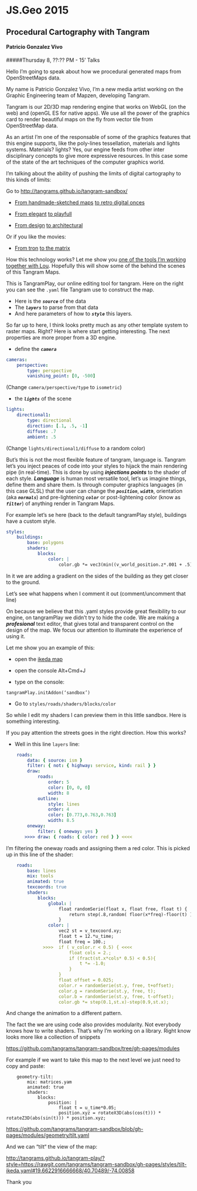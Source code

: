 # JS.Geo 2015

## Procedural Cartography with Tangram
#### Patricio Gonzalez Vivo
#####Thursday 8, ??:?? PM - 15’ Talks

Hello I’m going to speak about how we procedural generated maps from OpenStreetMaps data.

My name is Patricio Gonzalez Vivo, I’m a new media artist working on the Graphic Engineering team of Mapzen, developing Tangram.

Tangram is our 2D/3D map rendering engine that works on WebGL (on the web) and (openGL ES for native apps). We use all the power of the graphics card to render beautiful maps on the fly from vector tile from OpenStreetMap data.

As an artist I’m one of the responsable of some of the graphics features that this engine supports, like the poly-lines tessellation, materials and lights systems. Materials? lights? Yes, our engine feeds from other inter disciplinary concepts to give more expressive resources. In this case some of the state of the art techniques of the computer graphics world.

I’m talking about the ability of pushing the limits of digital cartography to this kinds of limits:

Go to <http://tangrams.github.io/tangram-sandbox/>

- [From handmade-sketched maps](http://tangrams.github.io/tangram-sandbox/tangram.html?styles/pericoli#17.575/40.70495/-74.00486) [to retro digital onces](http://tangrams.github.io/tangram-sandbox/tangram.html?styles/9845C#10.97291/40.7458/-74.0931)

- [From elegant](http://tangrams.github.io/tangram-sandbox/tangram.html?styles/press#3.82729/20.73/-26.25) [to playfull](http://tangrams.github.io/tangram-sandbox/tangram.html?styles/lego#19/40.70533/-74.00975)


- [From design](http://tangrams.github.io/tangram-sandbox/tangram.html?styles/patterns#17.375/40.70361/-74.01181) [to architectural](http://tangrams.github.io/tangram-sandbox/tangram.html?styles/blueprint#16.575/40.70321/-74.00666)

Or if you like the movies:

-  [From tron](http://tangrams.github.io/tangram-sandbox/tangram.html?styles/tron#16.975/40.70411/-74.00930) [to the matrix](http://tangrams.github.io/tangram-sandbox/tangram.html?styles/matrix#18.4/40.71310/-74.00599)

How this technology works? Let me show you [one of the tools I’m working together with Lou](http://tangrams.github.io/tangram-play/). Hopefully this will show some of the behind the scenes of this Tangram Maps.

This is TangramPlay, our online editing tool for tangram. Here on the right you can see the ```.yaml``` file Tangram use to construct the map.

- Here is the ***```source```*** of the data
- The ***```layers```*** to parse from that data
- And here parameters of how to ***```style```*** this layers.
 
So far up to here, I think looks pretty much as any other template system to raster maps. Right? Here is where start getting interesting. The next properties are more proper from a 3D engine.

- define the ***```camera```***

```yaml
cameras:
    perspective:
        type: perspective
        vanishing_point: [0, -500] 
```

(Change ```camera/perspective/type``` to ```isometric```) 

- the ***```lights```*** of the scene

```yaml
lights:
    directional1:
        type: directional
        direction: [.1, .5, -1]
        diffuse: .7
        ambient: .5
```

(Change ```lights/directional1/diffuse``` to a random color)

But’s this is not the most flexible feature of tangram, language is. Tangram let’s you inject peaces of code into your styles to hijack the main rendering pipe (in real-time). This is done by using ***injections points*** to the shader of each style. ***Language*** is human most versatile tool, let’s us imagine things, define them and share them.
Is through computer graphics languages (in this case GLSL) that the user can change the ***```position```***, ***```width```***, orientation (aka ***```normals```***) and pre-lightening ***```color```*** or post-lightening color (know as ***```filter```***) of anything render in Tangram Maps.

For example let’s se here (back to the default tangramPlay style), buildings have a custom style.

```yaml
styles:
    buildings:
        base: polygons
        shaders:
            blocks:
                color: |
                    color.gb *= vec3(min((v_world_position.z*.001 + .5),1.));
```

In it we are adding a gradient on the sides of the building as they get closer to the ground.

Let’s see what happens when I comment it out (comment/uncomment that line)

On because we believe that this .yaml styles provide great flexibility to our engine, on tangramPlay we didn’t try to hide the code. We are making a ***profesional*** text editor, that gives total and transparent control on the design of the map. We focus our attention to illuminate the experience of using it.

Let me show you an example of this:

- open the [ikeda map](http://tangrams.github.io/tangram-play/?style=https://rawgit.com/tangrams/tangram-sandbox/gh-pages/styles/ikeda.yaml#17.321875000000137/40.70512/-74.01062)

- open the console Alt+Cmd+J

- type on the console:
```
tangramPlay.initAddon(‘sandbox’)
```
- Go to ```styles/roads/shaders/blocks/color```

So while I edit my shaders I can preview them in this little sandbox. Here is something interesting. 

If you pay attention the streets goes in the right direction. How this works?

- Well in this line ```layers``` line:

```yaml
    roads:
        data: { source: ism }
        filter: { not: { highway: service, kind: rail } }
        draw:
            roads:
                order: 5
                color: [0, 0, 0]
                width: 8
            outline:
                style: lines
                order: 4
                color: [0.773,0.763,0.763]
                width: 8.5
        oneway:
            filter: { oneway: yes }
       >>>> draw: { roads: { color: red } } <<<<
```

I’m filtering the oneway roads and assigning them a red color. This is picked up in this line of the shader:

```yaml
    roads:
        base: lines
        mix: tools
        animated: true
        texcoords: true
        shaders:
            blocks:
                global: |
                    float randomSerie(float x, float free, float t) {
                        return step(.8,random( floor(x*freq)-floor(t) ));
                    }
                color: |
                    vec2 st = v_texcoord.xy;
                    float t = 12.*u_time;
                    float freq = 100.;
              >>>>  if ( v_color.r < 0.5) { <<<<
                        float cols = 2.;
                        if (fract(st.x*cols* 0.5) < 0.5){
                            t *= -1.0;
                        }
                    }
                    float offset = 0.025;
                    color.r = randomSerie(st.y, free, t+offset);
                    color.g = randomSerie(st.y, free, t);
                    color.b = randomSerie(st.y, free, t-offset);
                    color.gb *= step(0.1,st.x)-step(0.9,st.x);
```

And change the animation to a different pattern.

The fact the we are using code also provides modularity. Not everybody knows how to write shaders. That’s why I’m working on a library. Right know looks more like a collection of snippets 

<https://github.com/tangrams/tangram-sandbox/tree/gh-pages/modules> 

For example if we want to take this map to the next level we just need to copy and paste:

```yams
    geometry-tilt:
        mix: matrices.yam
        animated: true
        shaders:
            blocks:
                position: |
                    float t = u_time*0.05; 
                    position.xyz = rotateX3D(abs(cos(t))) * rotateZ3D(abs(sin(t))) * position.xyz;
```
<https://github.com/tangrams/tangram-sandbox/blob/gh-pages/modules/geometry/tilt.yaml>

And we can “tilt“ the view of the map:

<http://tangrams.github.io/tangram-play/?style=https://rawgit.com/tangrams/tangram-sandbox/gh-pages/styles/tilt-ikeda.yaml#19.6622916666668/40.70489/-74.00858>

Thank you

